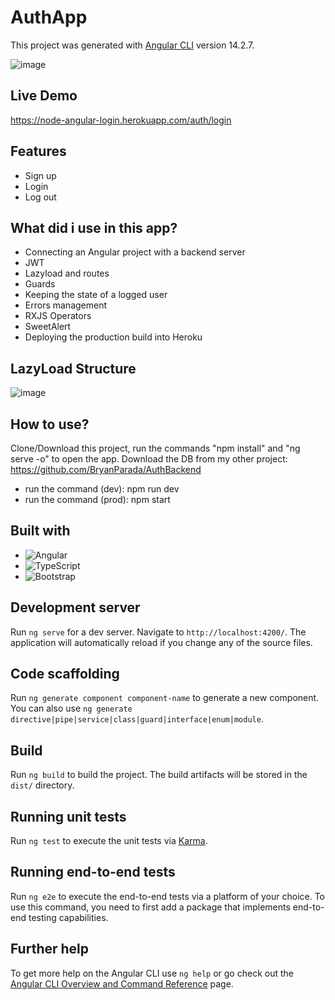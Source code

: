 # AuthApp

This project was generated with [Angular CLI](https://github.com/angular/angular-cli) version 14.2.7.

![image](https://user-images.githubusercontent.com/51382458/200377969-61c242f1-bd3a-455b-8ba6-aefc94e452c9.png)

## Live Demo

https://node-angular-login.herokuapp.com/auth/login

## Features

* Sign up
* Login
* Log out

## What did i use in this app?

* Connecting an Angular project with a backend server
* JWT
* Lazyload and routes
* Guards
* Keeping the state of a logged user
* Errors management
* RXJS Operators
* SweetAlert
* Deploying the production build into Heroku

## LazyLoad Structure

![image](https://user-images.githubusercontent.com/51382458/200382670-f96ec346-e392-479b-a4b6-8a79c949dbfe.png)

## How to use?

Clone/Download this project, run the commands "npm install" and "ng serve -o" to open the app.
Download the DB from my other project: https://github.com/BryanParada/AuthBackend

* run the command (dev): npm run dev
* run the command (prod): npm start 

## Built with

* ![Angular][Angular.io]
* ![TypeScript][TypeScript.io]
* ![Bootstrap][Bootstrap.io] 


## Development server

Run `ng serve` for a dev server. Navigate to `http://localhost:4200/`. The application will automatically reload if you change any of the source files.

## Code scaffolding

Run `ng generate component component-name` to generate a new component. You can also use `ng generate directive|pipe|service|class|guard|interface|enum|module`.

## Build

Run `ng build` to build the project. The build artifacts will be stored in the `dist/` directory.

## Running unit tests

Run `ng test` to execute the unit tests via [Karma](https://karma-runner.github.io).

## Running end-to-end tests

Run `ng e2e` to execute the end-to-end tests via a platform of your choice. To use this command, you need to first add a package that implements end-to-end testing capabilities.

## Further help

To get more help on the Angular CLI use `ng help` or go check out the [Angular CLI Overview and Command Reference](https://angular.io/cli) page.

[Angular.io]: https://img.shields.io/badge/-Angular-red
[TypeScript.io]: https://img.shields.io/badge/-TypeScript-blue
[Bootstrap.io]: https://img.shields.io/badge/-Bootstrap%205-blueviolet 
